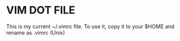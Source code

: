 VIM DOT FILE
============

This is my current ~/.vimrc file. To use it, copy it to your $HOME and rename as .vimrc (Unix)
